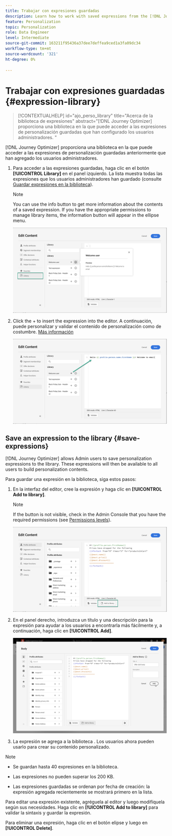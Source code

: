 ```yaml
---
title: Trabajar con expresiones guardadas
description: Learn how to work with saved expressions from the [!DNL Journey Optimizer] library.
feature: Personalization
topic: Personalization
role: Data Engineer
level: Intermediate
source-git-commit: 163211f95436a37dee7deffea9ced1a3fa09dc34
workflow-type: tm+mt
source-wordcount: '321'
ht-degree: 0%

---
```


# Trabajar con expresiones guardadas {#expression-library}

>[!CONTEXTUALHELP]
>id="ajo_perso_library"
>title="Acerca de la biblioteca de expresiones"
>abstract="[!DNL Journey Optimizer] proporciona una biblioteca en la que puede acceder a las expresiones de personalización guardadas que han configurado los usuarios administradores. "

[!DNL Journey Optimizer] proporciona una biblioteca en la que puede acceder a las expresiones de personalización guardadas anteriormente que han agregado los usuarios administradores.

1. Para acceder a las expresiones guardadas, haga clic en el botón **[!UICONTROL Library]** en el panel izquierdo. La lista muestra todas las expresiones que los usuarios administradores han guardado (consulte [Guardar expresiones en la biblioteca](#save-expressions)).

   >[!NOTE]
   >
   >You can use the info button to get more information about the contents of a saved expression. If you have the appropriate permissions to manage library items, the information button will appear in the ellipse menu.

   ![](assets/library-list.png)

1. Click the + to insert the expression into the editor. A continuación, puede personalizar y validar el contenido de personalización como de costumbre. [Más información](../personalization/personalization-build-expressions.md)

   ![](assets/library-add.png)

## Save an expression to the library {#save-expressions}

[!DNL Journey Optimizer] allows Admin users to save personalization expressions to the library. These expressions will then be available to all users to build personalization contents.

Para guardar una expresión en la biblioteca, siga estos pasos:

1. En la interfaz del editor, cree la expresión y haga clic en **[!UICONTROL Add to library]**.

   >[!NOTE]
   >
   >If the button is not visible, check in the Admin Console that you have the required permissions (see [Permissions levels](../administration/high-low-permissions.md)).

   ![](assets/library-save.png)

1. En el panel derecho, introduzca un título y una descripción para la expresión para ayudar a los usuarios a encontrarla más fácilmente y, a continuación, haga clic en **[!UICONTROL Add]**.

   ![](assets/add-expression.png)

1. La expresión se agrega a la biblioteca . Los usuarios ahora pueden usarlo para crear su contenido personalizado.


>[!NOTE]
>
>* Se guardan hasta 40 expresiones en la biblioteca.
>
>* Las expresiones no pueden superar los 200 KB.
>
>* Las expresiones guardadas se ordenan por fecha de creación: la expresión agregada recientemente se mostrará primero en la lista.



Para editar una expresión existente, agréguela al editor y luego modifíquela según sus necesidades. Haga clic en **[!UICONTROL Add to library]** para validar la sintaxis y guardar la expresión.

Para eliminar una expresión, haga clic en el botón elipse y luego en **[!UICONTROL Delete]**.
